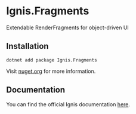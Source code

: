 # Ignis.Fragments

Extendable RenderFragments for object-driven UI

## Installation

```shell
dotnet add package Ignis.Fragments
```

Visit [nuget.org](https://www.nuget.org/packages/Ignis.Fragments) for more information.

## Documentation

You can find the official Ignis documentation [here](https://ignis.dvolper.dev).
